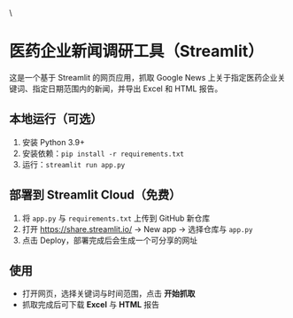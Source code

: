 \
# 医药企业新闻调研工具（Streamlit）

这是一个基于 Streamlit 的网页应用，抓取 Google News 上关于指定医药企业关键词、指定日期范围内的新闻，并导出 Excel 和 HTML 报告。

## 本地运行（可选）
1. 安装 Python 3.9+
2. 安装依赖：`pip install -r requirements.txt`
3. 运行：`streamlit run app.py`

## 部署到 Streamlit Cloud（免费）
1. 将 `app.py` 与 `requirements.txt` 上传到 GitHub 新仓库
2. 打开 https://share.streamlit.io/ -> New app -> 选择仓库与 `app.py`
3. 点击 Deploy，部署完成后会生成一个可分享的网址

## 使用
- 打开网页，选择关键词与时间范围，点击 **开始抓取**
- 抓取完成后可下载 **Excel** 与 **HTML** 报告
